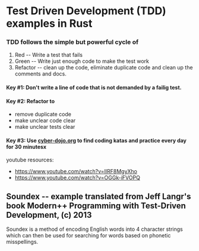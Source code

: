 # Test Driven Development (TDD) examples in Rust

### TDD follows the simple but powerful cycle of 
1. Red -- Write a test that fails
2. Green -- Write just enough code to make the test work
3. Refactor -- clean up the code, eliminate duplicate code and clean up the comments and docs.

#### Key #1: Don't write a line of code that is not demanded by a failig test.
#### Key #2: Refactor to 
- remove duplicate code
- make unclear code clear
- make unclear tests clear

#### Key #3:  Use [cyber-dojo.org](https://cyber-dojo.org/creator/home) to find coding katas and practice every day for 30 minutesx

youtube resources:
- https://www.youtube.com/watch?v=lIRF8MgyXho
- https://www.youtube.com/watch?v=OGGk-iFVOPQ 


## Soundex -- example translated from Jeff Langr's book Modern++ Programming with Test-Driven Development, (c) 2013
Soundex is a method of encoding English words into 4 character strings which can then be used for searching for words based on phonetic misspellings.


